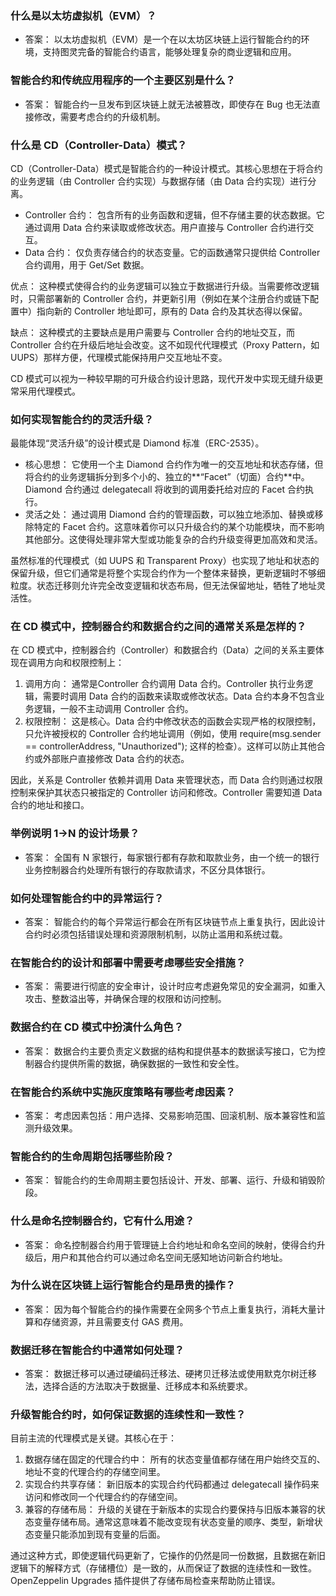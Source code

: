 ### 什么是以太坊虚拟机（EVM）？

- 答案： 以太坊虚拟机（EVM）是一个在以太坊区块链上运行智能合约的环境，支持图灵完备的智能合约语言，能够处理复杂的商业逻辑和应用。

### 智能合约和传统应用程序的一个主要区别是什么？

- 答案： 智能合约一旦发布到区块链上就无法被篡改，即使存在 Bug 也无法直接修改，需要考虑合约的升级机制。

### 什么是 CD（Controller-Data）模式？

CD（Controller-Data）模式是智能合约的一种设计模式。其核心思想在于将合约的业务逻辑（由 Controller 合约实现）与数据存储（由 Data 合约实现）进行分离。

- Controller 合约： 包含所有的业务函数和逻辑，但不存储主要的状态数据。它通过调用 Data 合约来读取或修改状态。用户直接与 Controller 合约进行交互。
- Data 合约： 仅负责存储合约的状态变量。它的函数通常只提供给 Controller 合约调用，用于 Get/Set 数据。

优点： 这种模式使得合约的业务逻辑可以独立于数据进行升级。当需要修改逻辑时，只需部署新的 Controller 合约，并更新引用（例如在某个注册合约或链下配置中）指向新的 Controller 地址即可，原有的 Data 合约及其状态得以保留。

缺点： 这种模式的主要缺点是用户需要与 Controller 合约的地址交互，而 Controller 合约在升级后地址会改变。这不如现代代理模式（Proxy Pattern，如 UUPS）那样方便，代理模式能保持用户交互地址不变。

CD 模式可以视为一种较早期的可升级合约设计思路，现代开发中实现无缝升级更常采用代理模式。

### 如何实现智能合约的灵活升级？

最能体现“灵活升级”的设计模式是 Diamond 标准（ERC-2535）。

- 核心思想： 它使用一个主 Diamond 合约作为唯一的交互地址和状态存储，但将合约的业务逻辑拆分到多个小的、独立的**“Facet”（切面）合约**中。Diamond 合约通过 delegatecall 将收到的调用委托给对应的 Facet 合约执行。
- 灵活之处： 通过调用 Diamond 合约的管理函数，可以独立地添加、替换或移除特定的 Facet 合约。这意味着你可以只升级合约的某个功能模块，而不影响其他部分。这使得处理非常大型或功能复杂的合约升级变得更加高效和灵活。

虽然标准的代理模式（如 UUPS 和 Transparent Proxy）也实现了地址和状态的保留升级，但它们通常是将整个实现合约作为一个整体来替换，更新逻辑时不够细粒度。状态迁移则允许完全改变逻辑和状态布局，但无法保留地址，牺牲了地址灵活性。

### 在 CD 模式中，控制器合约和数据合约之间的通常关系是怎样的？

在 CD 模式中，控制器合约（Controller）和数据合约（Data）之间的关系主要体现在调用方向和权限控制上：

1. 调用方向： 通常是Controller 合约调用 Data 合约。Controller 执行业务逻辑，需要时调用 Data 合约的函数来读取或修改状态。Data 合约本身不包含业务逻辑，一般不主动调用 Controller 合约。
2. 权限控制： 这是核心。Data 合约中修改状态的函数会实现严格的权限控制，只允许被授权的 Controller 合约地址调用（例如，使用 require(msg.sender == controllerAddress, "Unauthorized"); 这样的检查）。这样可以防止其他合约或外部账户直接修改 Data 合约的状态。

因此，关系是 Controller 依赖并调用 Data 来管理状态，而 Data 合约则通过权限控制来保护其状态只被指定的 Controller 访问和修改。Controller 需要知道 Data 合约的地址和接口。

### 举例说明 1->N 的设计场景？

- 答案： 全国有 N 家银行，每家银行都有存款和取款业务，由一个统一的银行业务控制器合约处理所有银行的存取款请求，不区分具体银行。

### 如何处理智能合约中的异常运行？

- 答案： 智能合约的每个异常运行都会在所有区块链节点上重复执行，因此设计合约时必须包括错误处理和资源限制机制，以防止滥用和系统过载。

### 在智能合约的设计和部署中需要考虑哪些安全措施？

- 答案： 需要进行彻底的安全审计，设计时应考虑避免常见的安全漏洞，如重入攻击、整数溢出等，并确保合理的权限和访问控制。

### 数据合约在 CD 模式中扮演什么角色？

- 答案： 数据合约主要负责定义数据的结构和提供基本的数据读写接口，它为控制器合约提供所需的数据，确保数据的一致性和安全性。

### 在智能合约系统中实施灰度策略有哪些考虑因素？

- 答案： 考虑因素包括：用户选择、交易影响范围、回滚机制、版本兼容性和监测升级效果。

### 智能合约的生命周期包括哪些阶段？

- 答案： 智能合约的生命周期主要包括设计、开发、部署、运行、升级和销毁阶段。

### 什么是命名控制器合约，它有什么用途？

- 答案： 命名控制器合约用于管理链上合约地址和命名空间的映射，使得合约升级后，用户和其他合约可以通过命名空间无感知地访问新合约地址。

### 为什么说在区块链上运行智能合约是昂贵的操作？

- 答案： 因为每个智能合约的操作需要在全网多个节点上重复执行，消耗大量计算和存储资源，并且需要支付 GAS 费用。

### 数据迁移在智能合约中通常如何处理？

- 答案： 数据迁移可以通过硬编码迁移法、硬拷贝迁移法或使用默克尔树迁移法，选择合适的方法取决于数据量、迁移成本和系统要求。

### 升级智能合约时，如何保证数据的连续性和一致性？

目前主流的代理模式是关键。其核心在于：

1. 数据存储在固定的代理合约中： 所有的状态变量值都存储在用户始终交互的、地址不变的代理合约的存储空间里。
2. 实现合约共享存储： 新旧版本的实现合约代码都通过 delegatecall 操作码来访问和修改同一个代理合约的存储空间。
3. 兼容的存储布局： 升级的关键在于新版本的实现合约要保持与旧版本兼容的状态变量存储布局。通常这意味着不能改变现有状态变量的顺序、类型，新增状态变量只能添加到现有变量的后面。

通过这种方式，即使逻辑代码更新了，它操作的仍然是同一份数据，且数据在新旧逻辑下的解释方式（存储槽位）是一致的，从而保证了数据的连续性和一致性。OpenZeppelin Upgrades 插件提供了存储布局检查来帮助防止错误。